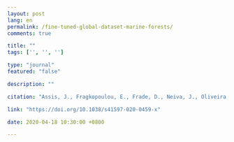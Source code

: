 ```yaml
---
layout: post
lang: en
permalink: /fine-tuned-global-dataset-marine-forests/
comments: true

title: ""
tags: ['', '', '']

type: "journal"
featured: "false"

description: ""

citation: "Assis, J., Fragkopoulou, E., Frade, D., Neiva, J., Oliveira, A., Abecasis, D., Faugeron, S., Serrão, E. A., Frade, D., Neiva, J., Oliveira, A., Abecasis, D., Faugeron, S., & Serrão, E. A. (2020). A fine-tuned global distribution dataset of marine forests. Scientific Data."

link: "https://doi.org/10.1038/s41597-020-0459-x"

date: 2020-04-18 10:30:00 +0800

---
```

